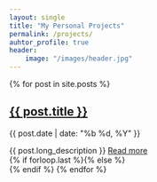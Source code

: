 ```yaml
---
layout: single
title: "My Personal Projects"
permalink: /projects/
auhtor_profile: true 
header:
	image: "/images/header.jpg"
---
```



{% for post in site.posts %}
  <article class="{% if forloop.first %}first{% elsif forloop.last %}last{% else %}middle{% endif %}">
		<div class="article-head">
			<h2 class="title"><a href="/{{ post.url }}/" class="js-pjax">{{ post.title }}</a></h2>
			<p class="date">{{ post.date | date: "%b %d, %Y" }}</p>
		</div><!--/.article-head-->
		<div class="article-content">
		{{ post.long_description }}
		<a href="/{{ post.url }}/" class="full-post-link js-pjax">Read more</a>	
		</div><!--/.article-content-->
	</article>
	{% if forloop.last %}{% else %}<div class="separater"></div>{% endif %}
{% endfor %}


